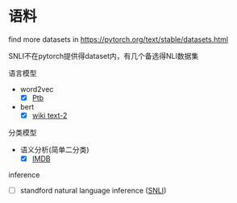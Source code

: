 # 语料

find more datasets in
    https://pytorch.org/text/stable/datasets.html

SNLI不在pytorch提供得dataset内，有几个备选得NLI数据集

语言模型
- word2vec 
  - [X] [Ptb](https://d2l.ai/chapter_natural-language-processing-pretraining/word-embedding-dataset.html)

- bert
   - [X] [wiki text-2](https://d2l.ai/chapter_natural-language-processing-pretraining/bert-dataset.html)
   
分类模型
- 语义分析(简单二分类)
  - [X] [IMDB](https://d2l.ai/chapter_natural-language-processing-applications/sentiment-analysis-and-dataset.html)

inference
- [ ] standford natural language inference ([SNLI](https://d2l.ai/chapter_natural-language-processing-applications/natural-language-inference-and-dataset.html))